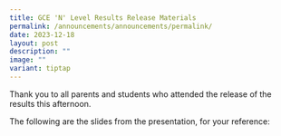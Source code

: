 ```yaml
---
title: GCE 'N' Level Results Release Materials
permalink: /announcements/announcements/permalink/
date: 2023-12-18
layout: post
description: ""
image: ""
variant: tiptap
---
```

<p>Thank you to all parents and students who attended the release of the results this afternoon.</p><p>The following are the slides from the presentation, for your reference:</p><p></p><p></p>